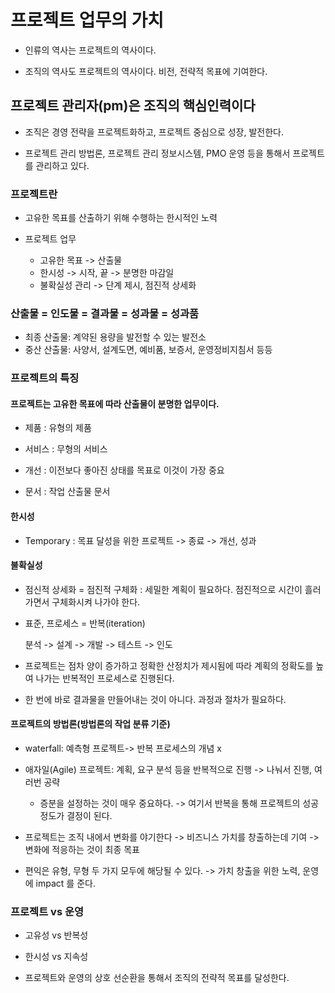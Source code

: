# 프로젝트 업무의 가치

- 인류의 역사는 프로젝트의 역사이다.

- 조직의 역사도 프로젝트의 역사이다.
    비전, 전략적 목표에 기여한다.

## 프로젝트 관리자(pm)은 조직의 핵심인력이다

- 조직은 경영 전략을 프로젝트화하고, 프로젝트 중심으로 성장, 발전한다.

- 프로젝트 관리 방법론, 프로젝트 관리 정보시스템, PMO 운영 등을 통해서 프로젝트를 관리하고 있다.

### 프로젝트란

- 고유한 목표를 산출하기 위해 수행하는 한시적인 노력

- 프로젝트 업무
  - 고유한 목표 -> 산출물
  - 한시성 -> 시작, 끝 -> 분명한 마감일
  - 불확실성 관리 -> 단계 제시, 점진적 상세화

### 산출물 = 인도물 = 결과물 = 성과물 = 성과품

- 최종 산출물: 계약된 용량을 발전할 수 있는 발전소
- 중산 산출물: 사양서, 설계도면, 예비품, 보증서, 운영정비지침서 등등

### 프로젝트의 특징

#### 프로젝트는 고유한 목표에 따라 산출물이 분명한 업무이다.

- 제품 : 유형의 제품

- 서비스 : 무형의 서비스

- 개선 : 이전보다 좋아진 상태를 목표로  이것이 가장 중요

- 문서 : 작업 산출물 문서

#### 한시성

- Temporary : 목표 달성을 위한 프로젝트 -> 종료 -> 개선, 성과

#### 불확실성

- 점신적 상세화 = 점진적 구체화 : 세밀한 계획이 필요하다. 점진적으로 시간이 흘러가면서 구체화시켜 나가야 한다.

- 표준, 프로세스 = 반복(iteration)

  분석 -> 설계 -> 개발 -> 테스트 -> 인도

- 프로젝트는 점차 양이 증가하고 정확한 산정치가 제시됨에 따라 계획의 정확도를 높여 나가는 반복적인 프로세스로 진행된다.

- 한 번에 바로 결과물을 만들어내는 것이 아니다. 과정과 절차가 필요하다.

#### 프로젝트의 방법론(방법론의 작업 분류 기준)

- waterfall: 예측형 프로젝트-> 반복 프로세스의 개념 x

- 애자일(Agile) 프로젝트: 계획, 요구 분석 등을 반복적으로 진행 -> 나눠서 진행, 여러번 공략
  - 증분을 설정하는 것이 매우 중요하다.  -> 여기서 반복을 통해 프로젝트의 성공 정도가 결정이 된다.

- 프로젝트는 조직 내에서 변화를 야기한다 -> 비즈니스 가치를 창출하는데 기여 -> 변화에 적응하는 것이 최종 목표

- 편익은 유형, 무형 두 가지 모두에 해당될 수 있다. -> 가치 창출을 위한 노력, 운영에 impact 를 준다.

### 프로젝트 vs 운영

- 고유성 vs 반복성
- 한시성 vs 지속성

- 프로젝트와 운영의 상호 선순환을 통해서 조직의 전략적 목표를 달성한다.

